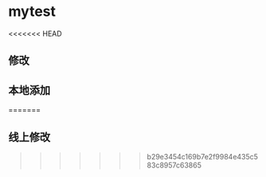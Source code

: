 # mytest

<<<<<<< HEAD
## 修改


## 本地添加
=======
## 线上修改
>>>>>>> b29e3454c169b7e2f9984e435c583c8957c63865
